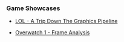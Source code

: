 ### Game Showcases

* [LOL - A Trip Down The Graphics Pipeline ](https://technology.riotgames.com/news/trip-down-lol-graphics-pipeline)

* [Overwatch 1 - Frame Analysis](https://alain.xyz/blog/frame-analysis-overwatch)
